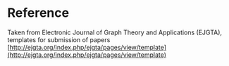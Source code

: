 # Reference
Taken from Electronic Journal of Graph Theory and Applications (EJGTA), templates for
submission of papers
[http://ejgta.org/index.php/ejgta/pages/view/template](http://ejgta.org/index.php/ejgta/pages/view/template)
